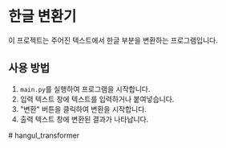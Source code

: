 # 한글 변환기

이 프로젝트는 주어진 텍스트에서 한글 부분을 변환하는 프로그램입니다.

## 사용 방법

1. `main.py`를 실행하여 프로그램을 시작합니다.
2. 입력 텍스트 창에 텍스트를 입력하거나 붙여넣습니다.
3. "변환" 버튼을 클릭하여 변환을 시작합니다.
4. 출력 텍스트 창에 변환된 결과가 나타납니다.

#   h a n g u l _ t r a n s f o r m e r  
 